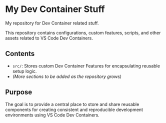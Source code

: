 # My Dev Container Stuff

My repository for Dev Container related stuff.

This repository contains configurations, custom features, scripts, and other assets related to VS Code Dev Containers.

## Contents

*   `src/`: Stores custom Dev Container Features for encapsulating reusable setup logic.
*   *(More sections to be added as the repository grows)*

## Purpose

The goal is to provide a central place to store and share reusable components for creating consistent and reproducible development environments using VS Code Dev Containers. 